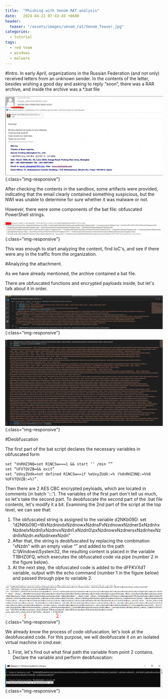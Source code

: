 ```yaml
---
title:  "Phishing with Venom RAT analysis"
date:   2024-04-22 07:43:45 +0600
header:
  teaser: "/assets/images/venom_rat/Venom_Teaser.jpg"
categories: 
  - tutorial
tags:
  - red team
  - windows
  - malware
---
```


#Intro.
In early April, organizations in the Russian Federation (and not only) received letters from an unknown sender. In the contents of the letter, besides wishing a good day and asking to reply “soon”, there was a RAR archive, and inside the archive was a *.bat file

![1](/assets/images/venom_rat/1.png){:class="img-responsive"}

After checking the contents in the sandbox, some artifacts were provided, indicating that the email clearly contained something suspicious, but the NWI was unable to determine for sure whether it was malware or not.

However, there were some components of the bat file: obfuscated PowerShell strings.

![2](/assets/images/venom_rat/2.jfif){:class="img-responsive"}

This was enough to start analyzing the content, find IoC's, and see if there were any in the traffic from the organization.

#Analyzing the attachment.

As we have already mentioned, the archive contained a bat file.

There are obfuscated functions and encrypted payloads inside, but let's talk about it in order.

![Bat_File_Part1](/assets/images/venom_rat/3.png){:class="img-responsive"}

![Bat_File_Part2](/assets/images/venom_rat/4.png){:class="img-responsive"}

#Deobfuscation

The first part of the bat script declares the necessary variables in obfuscated form

```batch
set “dnRHZ3NQ=set R1NCSw===1 && start ‘’ /min ””
set “UFVTQVZB=&& exit”
set “eUxyZUdk=not defined R1NCSw==if %eUxyZUdk:=% (%dnRHZ3NQ:=%%0 %UFVTQVZB:=%)”.
```

Then there are 2 AES CBC encrypted peyloads, which are located in comments (in batch ':::').
The variables of the first part don't tell us much, so let's take the second part. To deobfuscate the second part of the .bat file contents, let's modify it a bit. Examining the 2nd part of the script at the top level, we can see that:
1. The obfuscated string is assigned to the variable d2NKb09D: 
set “d2NKb09D=WxNzdnindxNzdnowxNzdnsPxNzdnowxNzdnerSxNzdnhxNzdnelxNzdnl\xNzdnvxNzdn1.xNzdn0\pxNzdnowxNzdnersxNzdnhexNzdnllxNzdn.exNzdnxexNzdn”
2. After that, the string is deobfuscated by replacing the combination “xNzdn” with an empty value “” and added to the path C:\Windows\System32\, the resulting content is placed in the variable T1BHZ0FQ, which executes the obfuscated code via pipe (number 2 in the figure below).
3. At the next step, the obfuscated code is added to the dFFKVXdT variable, output with the echo command (number 1 in the figure below) and passed through pipe to variable 2.

![5](/assets/images/venom_rat/5.png){:class="img-responsive"}

We already know the process of code obfuscation, let's look at the deobfuscated code. For this purpose, we will deobfuscate it on an isolated virtual machine in cmd.exe:
1.  First, let's find out what final path the variable from point 2 contains. Declare the variable and perform deobfuscation:

![6](/assets/images/venom_rat/6.png){:class="img-responsive"}

